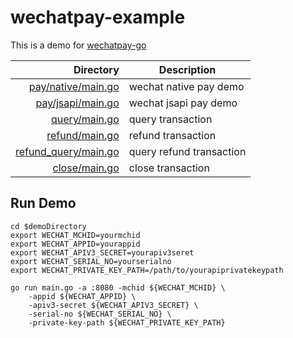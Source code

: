 # wechatpay-example

This is a demo for [wechatpay-go](https://github.com/gunsluo/wechatpay-go)

| Directory                                 | Description                                                      | 
| -----------------------------------------:| -----------------------------------------------------------------|
| [pay/native/main.go](./pay/native/main.go) | wechat native pay demo |
| [pay/jsapi/main.go](./pay/jsapi/main.go) | wechat jsapi pay demo |
| [query/main.go](./query/main.go) | query transaction |
| [refund/main.go](./refund/main.go) | refund transaction |
| [refund_query/main.go](./refund_query/main.go) | query refund transaction |
| [close/main.go](./close/main.go) | close transaction |

## Run Demo

```
cd $demoDirectory
export WECHAT_MCHID=yourmchid
export WECHAT_APPID=yourappid
export WECHAT_APIV3_SECRET=yourapiv3seret
export WECHAT_SERIAL_NO=yourserialno
export WECHAT_PRIVATE_KEY_PATH=/path/to/yourapiprivatekeypath

go run main.go -a :8080 -mchid ${WECHAT_MCHID} \
    -appid ${WECHAT_APPID} \
    -apiv3-secret ${WECHAT_APIV3_SECRET} \
    -serial-no ${WECHAT_SERIAL_NO} \
    -private-key-path ${WECHAT_PRIVATE_KEY_PATH}
```
